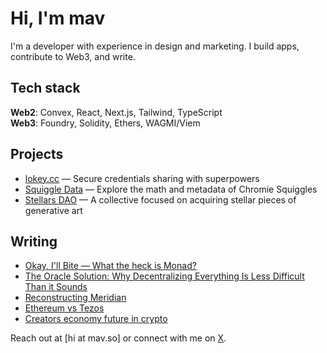 # Hi, I'm mav

I'm a developer with experience in design and marketing. 
I build apps, contribute to Web3, and write.

## Tech stack
**Web2**: Convex, React, Next.js, Tailwind, TypeScript  
**Web3**: Foundry, Solidity, Ethers, WAGMI/Viem  

## Projects
- [lokey.cc](https://lokey.cc/) — Secure credentials sharing with superpowers
- [Squiggle Data](https://www.squiggledata.com/) — Explore the math and metadata of Chromie Squiggles
- [Stellars DAO](https://stellarsdao.com/) — A collective focused on acquiring stellar pieces of generative art

## Writing
- [Okay, I'll Bite — What the heck is Monad?](https://hackernoon.com/okay-ill-bite-what-the-heck-is-monad)
- [The Oracle Solution: Why Decentralizing Everything Is Less Difficult Than it Sounds](https://hackernoon.com/the-oracle-solution-why-decentralizing-everything-is-less-difficult-than-it-sounds)
- [Reconstructing Meridian](https://mav.so/articles/reconstructing-meridian)
- [Ethereum vs Tezos](https://mav.so/articles/ethereum-vs-tezos)
- [Creators economy future in crypto](https://mav.so/articles/creators-economy-future-in-crypto)

Reach out at [hi at mav.so] or connect with me on [X](https://x.com/mavdotso).
